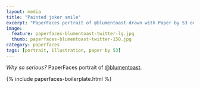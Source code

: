 ```yaml
---
layout: media
title: "Painted joker smile"
excerpt: "PaperFaces portrait of @blumentoast drawn with Paper by 53 on an iPad."
image: 
  feature: paperfaces-blumentoast-twitter-lg.jpg
  thumb: paperfaces-blumentoast-twitter-150.jpg
category: paperfaces
tags: [portrait, illustration, paper by 53]
---
```


*Why so serious?* PaperFaces portrait of [@blumentoast](http://twitter.com/blumentoast).

{% include paperfaces-boilerplate.html %}